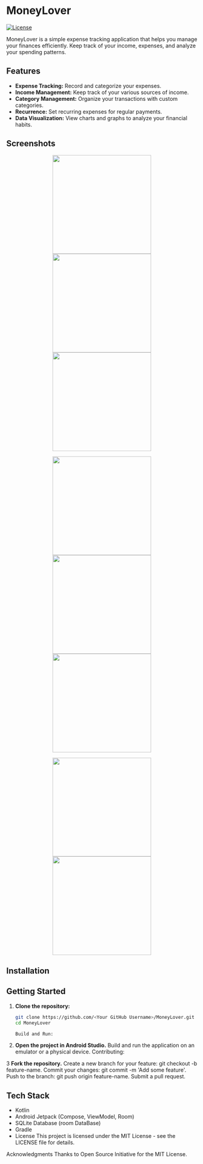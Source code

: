 # MoneyLover

[![License](https://img.shields.io/badge/License-MIT-blue.svg)](https://opensource.org/licenses/MIT)

MoneyLover is a simple expense tracking application that helps you manage your finances efficiently. Keep track of your income, expenses, and analyze your spending patterns.

## Features

- **Expense Tracking:** Record and categorize your expenses.
- **Income Management:** Keep track of your various sources of income.
- **Category Management:** Organize your transactions with custom categories.
- **Recurrence:** Set recurring expenses for regular payments.
- **Data Visualization:** View charts and graphs to analyze your financial habits.


## Screenshots
<p align="middle">
<img src="/res/Screenshot_01.png" width="260">
<img src="/res/Screenshot_02.png" width="260">
<img src="/res/Screenshot_03.png" width="260">
</p>

<p align="middle">

<img src="/res/Screenshot_04.png" width="260">
<img src="/res/Screenshot_05.png" width="260">
<img src="/res/Screenshot_06.png" width="260">

</p>


<p align="middle">

<img src="/res/Screenshot_07.png" width="260">
<img src="/res/Screenshot_08.png" width="260">
</p>
</p>

## Installation
## Getting Started

1. **Clone the repository:**
   ```bash
   git clone https://github.com/<Your GitHub Username>/MoneyLover.git
   cd MoneyLover

   Build and Run:

2. **Open the project in Android Studio.**
  Build and run the application on an emulator or a physical device.
  Contributing:

3 **Fork the repository.**
  Create a new branch for your feature: git checkout -b feature-name.
  Commit your changes: git commit -m 'Add some feature'.
  Push to the branch: git push origin feature-name.
  Submit a pull request.

## Tech Stack
- Kotlin
- Android Jetpack (Compose, ViewModel, Room)
- SQLite Database (room DataBase)
- Gradle
- License
This project is licensed under the MIT License - see the LICENSE file for details.

Acknowledgments
Thanks to Open Source Initiative for the MIT License.
